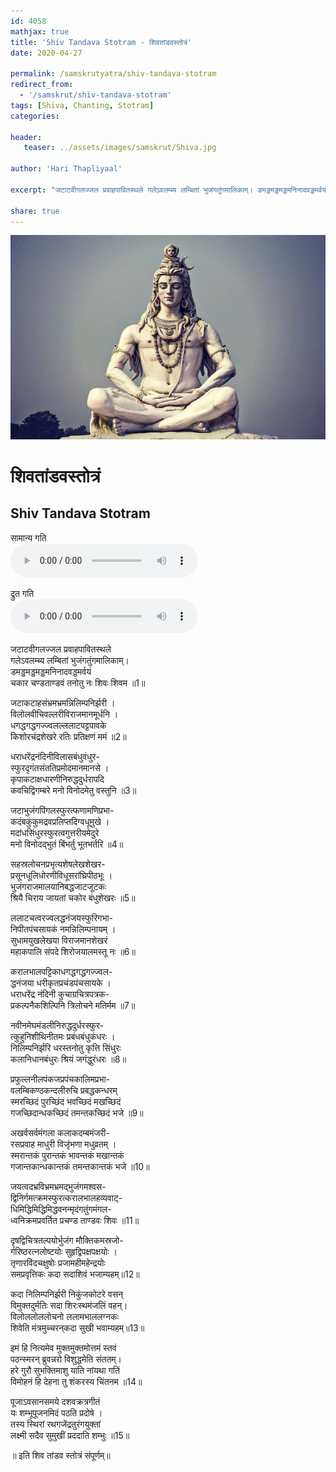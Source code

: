 ```yaml
---
id: 4058    
mathjax: true    
title: 'Shiv Tandava Stotram - शिवतांडवस्तोत्रं'    
date: 2020-04-27    

permalink: /samskrutyatra/shiv-tandava-stotram
redirect_from: 
  - '/samskrut/shiv-tandava-stotram'
tags: [Shiva, Chanting, Stotram]    
categories:    
    
header:    
   teaser: ../assets/images/samskrut/Shiva.jpg    
    
author: 'Hari Thapliyaal'    
    
excerpt: "जटाटवीगलज्जल प्रवाहपावितस्थले गलेऽवलम्ब्य लम्बितां भुजंगतुंगमालिकाम्‌। डमड्डमड्डमड्डमनिनादवड्डमर्वयं चकार चण्डताण्डवं तनोतु नः शिवः शिवम"
    
share: true    
---
```

![](../assets/images/samskrut/Shiva.jpg)    
    
# शिवतांडवस्तोत्रं     
## Shiv Tandava Stotram    
    
सामान्य गति    
<audio controls>
  <source src="https://raw.githubusercontent.com/dasarpai/DAI-mp3/main/dasarpai-mp3/005-ShivTandavaStotram.mp3" type="audio/mp3">
  Your browser does not support the audio element.
</audio>     
    
द्रुत गति    
<audio controls>
  <source src="https://raw.githubusercontent.com/dasarpai/DAI-mp3/main/dasarpai-mp3/045-ShivTandavaStotramFast.mp3" type="audio/mp3">
  Your browser does not support the audio element.
</audio>     
    
जटाटवीगलज्जल प्रवाहपावितस्थले    
गलेऽवलम्ब्य लम्बितां भुजंगतुंगमालिकाम्‌।    
डमड्डमड्डमड्डमनिनादवड्डमर्वयं    
चकार चण्डताण्डवं तनोतु नः शिवः शिवम ॥1॥    
    
जटाकटाहसंभ्रमभ्रमन्निलिम्पनिर्झरी ।    
विलोलवीचिवल्लरीविराजमानमूर्धनि ।    
धगद्धगद्धगज्ज्वलल्ललाटपट्टपावके    
किशोरचंद्रशेखरे रतिः प्रतिक्षणं ममं ॥2॥    
    
धराधरेंद्रनंदिनीविलासबंधुवंधुर-    
स्फुरदृगंतसंततिप्रमोदमानमानसे ।    
कृपाकटाक्षधारणीनिरुद्धदुर्धरापदि    
कवचिद्विगम्बरे मनो विनोदमेतु वस्तुनि ॥3॥    
    
जटाभुजंगपिंगलस्फुरत्फणामणिप्रभा-    
कदंबकुंकुमद्रवप्रलिप्तदिग्वधूमुखे ।    
मदांधसिंधुरस्फुरत्वगुत्तरीयमेदुरे    
मनो विनोदद्भुतं बिंभर्तु भूतभर्तरि ॥4॥    
    
सहस्रलोचनप्रभृत्यशेषलेखशेखर-    
प्रसूनधूलिधोरणीविधूसरांघ्रिपीठभूः ।    
भुजंगराजमालयानिबद्धजाटजूटकः    
श्रियै चिराय जायतां चकोर बंधुशेखरः ॥5॥    
    
ललाटचत्वरज्वलद्धनंजयस्फुरिगभा-    
निपीतपंचसायकं नमन्निलिम्पनायम्‌ ।    
सुधामयुखलेखया विराजमानशेखरं    
महाकपालि संपदे शिरोजयालमस्तू नः ॥6॥    
    
करालभालपट्टिकाधगद्धगद्धगज्ज्वल-    
द्धनंजया धरीकृतप्रचंडपंचसायके ।    
धराधरेंद्र नंदिनी कुचाग्रचित्रपत्रक-    
प्रकल्पनैकशिल्पिनि त्रिलोचने मतिर्मम ॥7॥    
    
नवीनमेघमंडलीनिरुद्धदुर्धरस्फुर-    
त्कुहुनिशीथिनीतमः प्रबंधबंधुकंधरः ।    
निलिम्पनिर्झरि धरस्तनोतु कृत्ति सिंधुरः    
कलानिधानबंधुरः श्रियं जगंद्धुरंधरः ॥8॥    
    
प्रफुल्लनीलपंकजप्रपंचकालिमप्रभा-    
वलम्बिकण्ठकन्दलीरुचि प्रबद्धकन्धरम्‌    
स्मरच्छिदं पुरच्छिंद भवच्छिदं मखच्छिदं    
गजच्छिदान्धकच्छिदं तमन्तकच्छिदं भजे ॥9॥    
    
अखर्वसर्वमंगला कलाकदम्बमंजरी-    
रसप्रवाह माधुरी विजृंभणा मधुव्रतम्‌ ।    
स्मरान्तकं पुरान्तकं भावन्तकं मखान्तकं    
गजान्तकान्धकान्तकं तमन्तकान्तकं भजे ॥10॥    
    
जयत्वदभ्रविभ्रमभ्रमद्भुजंगमश्वस-    
द्विनिर्गमत्क्रमस्फुरत्करालभालहव्यवाट्-    
धिमिद्धिमिद्धिमिद्धवनन्मृदंगतुंगमंगल-    
ध्वनिक्रमप्रवर्तित प्रचण्ड ताण्डवः शिवः ॥11॥    
    
दृषद्विचित्रतल्पयोर्भुजंग मौक्तिकमस्रजो-    
र्गरिष्ठरत्नलोष्टयोः सुहृद्विपक्षपक्षयोः ।    
तृणारविंदचक्षुषोः प्रजामहीमहेन्द्रयोः    
समप्रवृत्तिकः कदा सदाशिवं भजाम्यहम्॥12॥    
    
कदा निलिम्पनिर्झरी निकुंजकोटरे वसन्‌    
विमुक्तदुर्मतिः सदा शिरःस्थमंजलिं वहन्‌।    
विलोललोललोचनो ललामभाललग्नकः    
शिवेति मंत्रमुच्चरन्‌कदा सुखी भवाम्यहम्‌॥13॥    
    
इमं हि नित्यमेव मुक्तमुक्तमोत्तमं स्तवं    
पठन्स्मरन्‌ ब्रुवन्नरो विशुद्धमेति संततम्‌।    
हरे गुरौ सुभक्तिमाशु याति नांयथा गतिं    
विमोहनं हि देहना तु शंकरस्य चिंतनम ॥14॥    
    
पूजाऽवसानसमये दशवक्रत्रगीतं    
यः शम्भूपूजनमिदं पठति प्रदोषे ।    
तस्य स्थिरां रथगजेंद्रतुरंगयुक्तां    
लक्ष्मी सदैव सुमुखीं प्रददाति शम्भुः ॥15॥    
    
॥ इति शिव तांडव स्तोत्रं संपूर्णम्‌॥     
    
